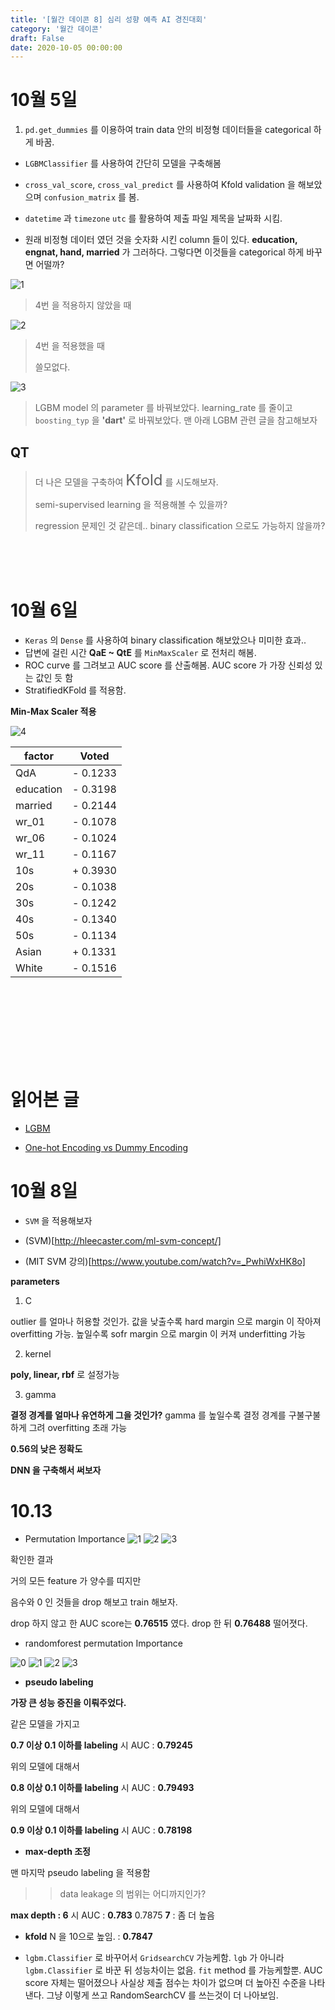 ```yaml
---
title: '[월간 데이콘 8] 심리 성향 예측 AI 경진대회'
category: '월간 데이콘'
draft: False
date: 2020-10-05 00:00:00
---
```


# 10월 5일

1. `pd.get_dummies` 를 이용하여 train data 안의 비정형 데이터들을 categorical 하게 바꿈.

- `LGBMClassifier` 를 사용하여 간단히 모델을 구축해봄

- `cross_val_score`, `cross_val_predict` 를 사용하여 Kfold validation 을 해보았으며 `confusion_matrix` 를 봄.

- `datetime` 과 `timezone` `utc` 를 활용하여 제출 파일 제목을 날짜화 시킴.

- 원래 비정형 데이터 였던 것을 숫자화 시킨 column 들이 있다. **education, engnat, hand, married** 가 그러하다. 그렇다면 이것들을 categorical 하게 바꾸면 어떨까?

![1](./files/1.PNG)

> 4번 을 적용하지 않았을 때

![2](./files/2.PNG)

> 4번 을 적용했을 때
>
> 쓸모없다.

![3](./files/3.PNG)

> LGBM model 의 parameter 를 바꿔보았다. learning_rate 를 줄이고 `boosting_typ` 을 **'dart'** 로 바꿔보았다. 맨 아래 LGBM 관련 글을 참고해보자

## QT

> 더 나은 모델을 구축하여 <font size="5rem">Kfold</font> 를 시도해보자.
>
> <p/>semi-supervised learning 을 적용해볼 수 있을까?
>
> regression 문제인 것 같은데.. binary classification 으로도 가능하지 않을까?

<br>
<br>
<br>

# 10월 6일

- `Keras` 의 `Dense` 를 사용하여 binary classification 해보았으나 미미한 효과..
- 답변에 걸린 시간 **QaE ~ QtE** 를 `MinMaxScaler` 로 전처리 해봄.
- ROC curve 를 그려보고 AUC score 를 산출해봄. AUC score 가 가장 신뢰성 있는 값인 듯 함
- StratifiedKFold 를 적용함.

**Min-Max Scaler 적용**

![4](./files/4.PNG)

| factor    | Voted    |
| --------- | -------- |
| QdA       | - 0.1233 |  |
| education | - 0.3198 |  |
| married   | - 0.2144 |  |
| wr_01     | - 0.1078 |  |
| wr_06     | - 0.1024 |  |
| wr_11     | - 0.1167 |  |
| 10s       | + 0.3930 |  |
| 20s       | - 0.1038 |  |
| 30s       | - 0.1242 |  |
| 40s       | - 0.1340 |  |
| 50s       | - 0.1134 |  |
| Asian     | + 0.1331 |  |
| White     | - 0.1516 |  |

<br>
<br>
<br>
<br>
<br>
<br>
<br>

# 읽어본 글

- [LGBM](https://nurilee.com/lightgbm-definition-parameter-tuning/)

- [One-hot Encoding vs Dummy Encoding](https://www.youtube.com/watch?v=PJ3E45AopM8)

# 10월 8일

- `SVM` 을 적용해보자

- (SVM)[http://hleecaster.com/ml-svm-concept/]
- (MIT SVM 강의)[https://www.youtube.com/watch?v=_PwhiWxHK8o]

**parameters**

1. C

outlier 를 얼마나 허용할 것인가. 값을 낮출수록 hard margin 으로 margin 이 작아져 overfitting 가능. 높일수록 sofr margin 으로 margin 이 커져 underfitting 가능

2. kernel

**poly, linear, rbf** 로 설정가능

3. gamma

**결정 경계를 얼마나 유연하게 그을 것인가?** gamma 를 높일수록 결정 경계를 구불구불하게 그려 overfitting 초래 가능

**0.56의 낮은 정확도**

**DNN 을 구축해서 써보자**

# 10.13

- Permutation Importance
![1](./files/permutation1.PNG)
![2](./files/permutation2.PNG)
![3](./files/permutation3.PNG)

확인한 결과

거의 모든 feature 가 양수를 띠지만

음수와 0 인 것들을 drop 해보고 train 해보자.

drop 하지 않고 한 AUC score는 **0.76515** 였다.
drop 한 뒤 **0.76488** 떨어졋다.

- randomforest permutation Importance

![0](./files/random_permutation0.PNG)
![1](./files/random_permutation1.PNG)
![2](./files/random_permutation2.PNG)
![3](./files/random_permutation3.PNG)

- **pseudo labeling**

**가장 큰 성능 증진을 이뤄주었다.**

같은 모델을 가지고

**0.7 이상 0.1 이하를 labeling** 시 AUC : **0.79245**

위의 모델에 대해서

**0.8 이상 0.1 이하를 labeling** 시 AUC : **0.79493**

위의 모델에 대해서

**0.9 이상 0.1 이하를 labeling** 시 AUC : **0.78198**

- **max-depth 조정**

맨 마지막 pseudo labeling 을 적용함

>> data leakage 의 범위는 어디까지인가? 

**max depth : 6** 시 AUC : **0.783** 0.7875
**7** : 좀 더 높음

- **kfold** N 을 10으로 높임. : **0.7847**

- `lgbm.Classifier` 로 바꾸어서 `GridsearchCV` 가능케함. `lgb` 가 아니라 `lgbm.Classifier` 로 바꾼 뒤 성능차이는 없음. `fit` method 를 가능케할뿐. AUC score 자체는 떨어졌으나 사실상 제출 점수는 차이가 없으며 더 높아진 수준을 나타낸다. 그냥 이렇게 쓰고 RandomSearchCV 를 쓰는것이 더 나아보임. 